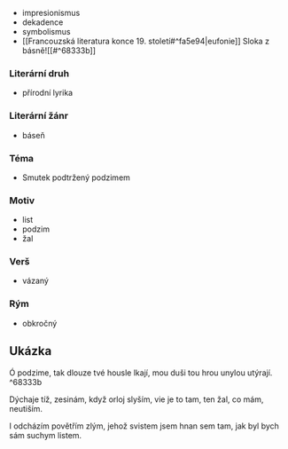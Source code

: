 - impresionismus
- dekadence
- symbolismus
- [[Francouzská literatura konce 19. století#^fa5e94|eufonie]]
	Sloka z básně![[#^68333b]]
### Literární druh
- přírodní lyrika
### Literární žánr
- báseň
### Téma
- Smutek podtržený podzimem
### Motiv
- list
- podzim
- žal
### Verš
- vázaný
### Rým
- obkročný
## Ukázka
Ó podzime,
tak dlouze tvé
housle lkají,
mou duši tou
hrou unylou
utýrají. ^68333b

Dýchaje tíž,
zesinám, když
orloj slyším,
vie je to tam,
ten žal, co mám,
neutiším.

I odcházím
povětřím zlým,
jehož svistem
jsem hnan sem tam,
jak byl bych sám
suchym listem.